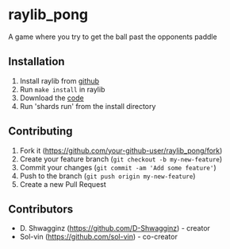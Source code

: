 # raylib_pong

A game where you try to get the ball past the opponents paddle

## Installation

1. Install raylib from [github](https://github.com/raysan5/raylib/releases)
2. Run `make install` in raylib
3. Download the [code](https://github.com/D-Shwagginz/raylib_pong/archive/refs/heads/main.zip)
4. Run 'shards run' from the install directory

## Contributing

1. Fork it (<https://github.com/your-github-user/raylib_pong/fork>)
2. Create your feature branch (`git checkout -b my-new-feature`)
3. Commit your changes (`git commit -am 'Add some feature'`)
4. Push to the branch (`git push origin my-new-feature`)
5. Create a new Pull Request

## Contributors

- D. Shwagginz (https://github.com/D-Shwagginz) - creator
- Sol-vin (https://github.com/sol-vin) - co-creator
